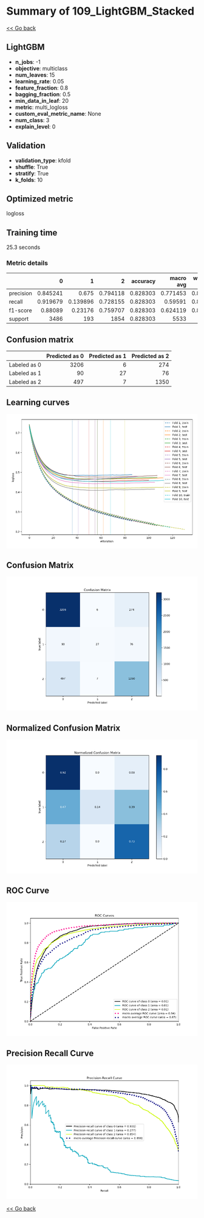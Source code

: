 # Summary of 109_LightGBM_Stacked

[<< Go back](../README.md)


## LightGBM
- **n_jobs**: -1
- **objective**: multiclass
- **num_leaves**: 15
- **learning_rate**: 0.05
- **feature_fraction**: 0.8
- **bagging_fraction**: 0.5
- **min_data_in_leaf**: 20
- **metric**: multi_logloss
- **custom_eval_metric_name**: None
- **num_class**: 3
- **explain_level**: 0

## Validation
 - **validation_type**: kfold
 - **shuffle**: True
 - **stratify**: True
 - **k_folds**: 10

## Optimized metric
logloss

## Training time

25.3 seconds

### Metric details
|           |           0 |          1 |           2 |   accuracy |   macro avg |   weighted avg |   logloss |
|:----------|------------:|-----------:|------------:|-----------:|------------:|---------------:|----------:|
| precision |    0.845241 |   0.675    |    0.794118 |   0.828303 |    0.771453 |       0.822172 |  0.453146 |
| recall    |    0.919679 |   0.139896 |    0.728155 |   0.828303 |    0.59591  |       0.828303 |  0.453146 |
| f1-score  |    0.88089  |   0.23176  |    0.759707 |   0.828303 |    0.624119 |       0.817642 |  0.453146 |
| support   | 3486        | 193        | 1854        |   0.828303 | 5533        |    5533        |  0.453146 |


## Confusion matrix
|              |   Predicted as 0 |   Predicted as 1 |   Predicted as 2 |
|:-------------|-----------------:|-----------------:|-----------------:|
| Labeled as 0 |             3206 |                6 |              274 |
| Labeled as 1 |               90 |               27 |               76 |
| Labeled as 2 |              497 |                7 |             1350 |

## Learning curves
![Learning curves](learning_curves.png)
## Confusion Matrix

![Confusion Matrix](confusion_matrix.png)


## Normalized Confusion Matrix

![Normalized Confusion Matrix](confusion_matrix_normalized.png)


## ROC Curve

![ROC Curve](roc_curve.png)


## Precision Recall Curve

![Precision Recall Curve](precision_recall_curve.png)



[<< Go back](../README.md)
